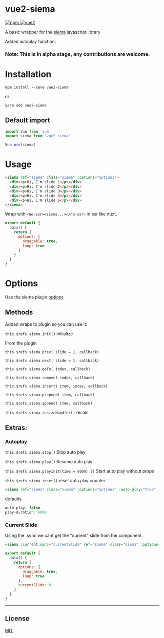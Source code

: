 # vue2-siema

[![npm](https://img.shields.io/npm/v/vue2-siema.svg)
![vue2](https://img.shields.io/badge/vue-2.x-brightgreen.svg)](https://vuejs.org/)

A basic wrapper for the [siema](https://pawelgrzybek.com/siema/) javascript library

Added autoplay function.

### Note: This is in alpha stage, any contributions are welcome.

# Installation

```
npm install --save vue2-siema
```
or
```
yarn add vue2-siema
```

## Default import

```javascript
import Vue from 'vue'
import siema from 'vue2-siema'

Vue.use(siema)
```

# Usage

```html
<siema ref="siema" class="siema" :options="options">
  <div><p>Hi, I'm slide 1</p></div>
  <div><p>Hi, I'm slide 2</p></div>
  <div><p>Hi, I'm slide 3</p></div>
  <div><p>Hi, I'm slide 4</p></div>
  <div><p>Hi, I'm slide 5</p></div>
</siema>
```
Wrap with ```<no-ssr><siema...></no-ssr>``` in ssr like nuxt.

```javascript
export default {
  data() {
    return {
      options: {
        draggable: true,
        loop: true
      }
    }
  }
}
```
# Options
Use the siema plugin [options](https://github.com/pawelgrzybek/siema#options)

## Methods
Added wraps to plugin so you can use it:

```this.$refs.siema.init()``` initialize

From the plugin

```this.$refs.siema.prev( slide = 1, callback)```

```this.$refs.siema.next( slide = 1, callback)```

```this.$refs.siema.goTo( index, callback)```

```this.$refs.siema.remove( index, callback)```

```this.$refs.siema.insert( item, index, callback)```

```this.$refs.siema.prepend( item, callback)```

```this.$refs.siema.append( item, callback)```

```this.$refs.siema.resizeHandler()``` recalc

## Extras:

### Autoplay

```this.$refs.siema.stop()``` Stop auto play

```this.$refs.siema.play()``` Resume auto play

```this.$refs.siema.playInit(time = 6000) ()``` Start auto play without props

```this.$refs.siema.reset()``` reset auto play counter


```html
<siema ref="siema" class="siema" :options="options" :auto-play="true" :play-duration="2000">
```

defaults
```javascript
auto-play: false
play-duration: 6000
```

### Current Slide 

Using the .sync we cant get the "current" slide from the component.


```html
<siema :current.sync="currentSlide" ref="siema" class="siema" :options="options" >
```

```javascript
export default {
  data() {
    return {
      options: {
        draggable: true,
        loop: true
      },
      currentSlide: 0
    }
  }
}
```

---

## License

[MIT](http://opensource.org/licenses/MIT)
